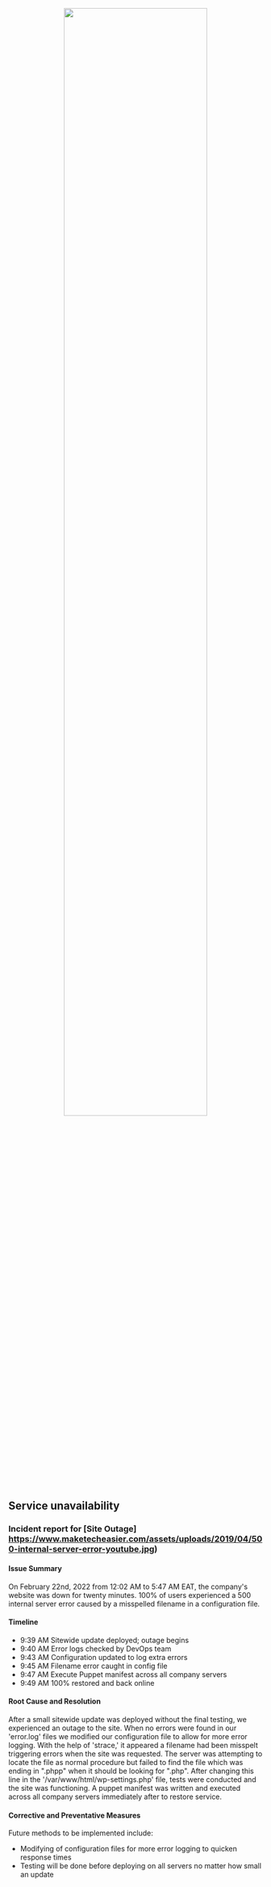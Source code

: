 <p align="center">
<img src="https://www.maketecheasier.com/assets/uploads/2019/04/500-internal-server-error-youtube.jpg" width=75% height=75%/>
</p>

## Service unavailability
### Incident report for [Site Outage] https://www.maketecheasier.com/assets/uploads/2019/04/500-internal-server-error-youtube.jpg)

#### Issue Summary
On February 22nd, 2022 from 12:02 AM to 5:47 AM EAT, the company's website was down for twenty minutes. 100% of users experienced a 500 internal server error caused by a misspelled filename in a configuration file.

#### Timeline
* 9:39 AM   Sitewide update deployed; outage begins
* 9:40 AM   Error logs checked by DevOps team
* 9:43 AM   Configuration updated to log extra errors
* 9:45 AM   Filename error caught in config file
* 9:47 AM   Execute Puppet manifest across all company servers
* 9:49 AM   100% restored and back online

#### Root Cause and Resolution
After a small sitewide update was deployed without the final testing, we experienced an outage to the site. When no errors were found in our 'error.log' files we modified our configuration file to allow for more error logging. With the help of 'strace,' it appeared a filename had been misspelt triggering errors when the site was requested. The server was attempting to locate the file as normal procedure but failed to find the file which was ending in ".phpp" when it should be looking for ".php". After changing this line in the '/var/www/html/wp-settings.php' file, tests were conducted and the site was functioning. A puppet manifest was written and executed across all company servers immediately after to restore service.

#### Corrective and Preventative Measures
Future methods to be implemented include:
* Modifying of configuration files for more error logging to quicken response times
* Testing will be done before deploying on all servers no matter how small an update

